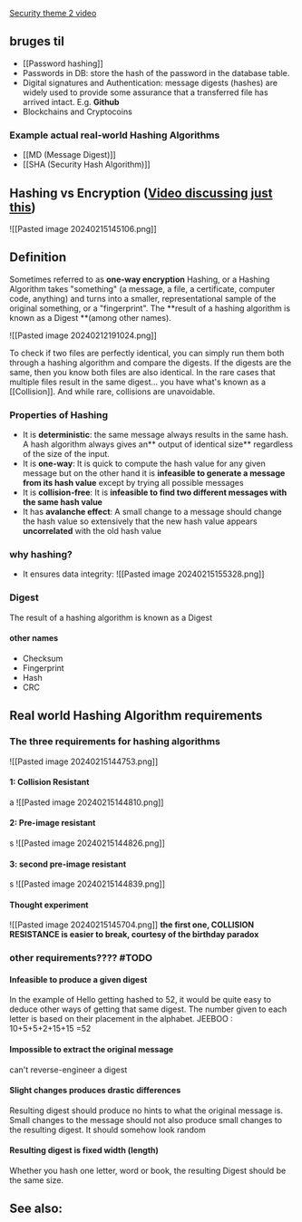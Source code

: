 [Security theme 2 video](https://www.youtube.com/watch?v=HHQ2QP_upGM)

## bruges til
- [[Password hashing]]
- Passwords in DB: store the hash of the password in the database table.
- Digital signatures and Authentication: message digests (hashes) are widely used to provide some assurance that a transferred file has arrived intact. E.g. **Github**
- Blockchains and Cryptocoins
### Example actual real-world Hashing Algorithms
- [[MD (Message Digest)]]
- [[SHA (Security Hash Algorithm)]]
## Hashing vs Encryption ([Video discussing just this](<[Hashing vs Encryption](https://www.youtube.com/watch?v=GI790E1JMgw)>))
![[Pasted image 20240215145106.png]]
## Definition
Sometimes referred to as **one-way encryption**
Hashing, or a Hashing Algorithm takes "something" (a message, a file, a certificate, computer code, anything) and turns into a smaller, representational sample of the original something, or a "fingerprint". The **result of a hashing algorithm is known as a Digest **(among other names).

![[Pasted image 20240212191024.png]]


To check if two files are perfectly identical, you can simply run them both through a hashing algorithm and compare the digests. If the digests are the same, then you know both files are also identical. In the rare cases that multiple files result in the same digest... you have what's known as a [[Collision]]. And while rare, collisions are unavoidable.


### Properties of Hashing
- It is **deterministic**: the same message always results in the same hash. A hash algorithm always gives an** output of identical size** regardless of the size of the input.
- It is **one-way**: It is quick to compute the hash value for any given message but on the other hand it is **infeasible to generate a message from its hash value** except by trying all possible messages
- It is **collision-free**: It is **infeasible to find two different messages with the same hash value**
- It has **avalanche effect**: A small change to a message should change the hash value so extensively that the new hash value appears **uncorrelated** with the old hash value
### why hashing?
- It ensures data integrity:
	![[Pasted image 20240215155328.png]]


### Digest
The result of a hashing algorithm is known as a Digest 
#### other names
- Checksum
- Fingerprint
- Hash
- CRC

## Real world Hashing Algorithm requirements
### The three requirements for hashing algorithms
![[Pasted image 20240215144753.png]]

#### 1: Collision Resistant
a
![[Pasted image 20240215144810.png]]

#### 2: Pre-image resistant
s
![[Pasted image 20240215144826.png]]

#### 3: second pre-image resistant
s 
![[Pasted image 20240215144839.png]]
#### Thought experiment
![[Pasted image 20240215145704.png]]
**the first one, COLLISION RESISTANCE is easier to break, courtesy of the birthday paradox**
### other requirements???? #TODO 
#### Infeasible to produce a given digest
In the example of Hello getting hashed to 52, it would be quite easy to deduce other ways of getting that same digest. The number given to each letter is based on their placement in the alphabet. 
JEEBOO : 10+5+5+2+15+15 =52
#### Impossible to extract the original message
can't reverse-engineer a digest
#### Slight changes produces drastic differences
Resulting digest should produce no hints to what the original message is. Small changes to the message should not also produce small changes to the resulting digest. It should somehow look random
#### Resulting digest is fixed width (length)
Whether you hash one letter, word or book, the resulting Digest should be the same size.


## See also:

